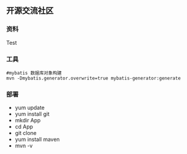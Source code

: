## 开源交流社区

### 资料
Test

### 工具


```base
#mybatis 数据库对象构建
mvn -Dmybatis.generator.overwrite=true mybatis-generator:generate
```
### 部署
- yum update
- yum install git
- mkdir App
- cd App
- git clone 
- yum install maven
- mvn -v
